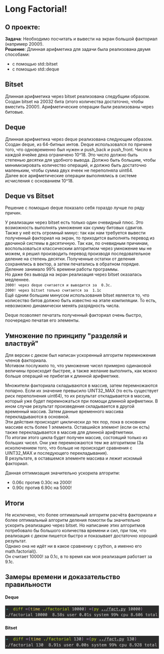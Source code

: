 # Long Factorial!

## О проекте:
**Задача**: Необходимо посчитать и вывести на экран большой факториал (например 2000!).  
**Решение**: Длинная арифметика для задачи была реализована двумя способами:  
+ с помощью std::bitset  
+ с помощью std::deque  


## Bitset
Длинная арифметика через bitset реализована следубщим образом. 
Создан bitset на 20032 бита (этого количества достаточно, чтобы вместить 2000!). Арифметические операции были реализованы через битовые.

## Deque
Длинная арифметика через deque реализована следующим образом.  
Создан deque, из 64-битных интов. Deque использовался по причине того, что одновременно был нужен и push_back и push_front.
Число в каждой ячейке дека ограничено 10^18. Это число должно быть степенью десятки для удобного вывода. Должно быть большим, чтобы минимизировать количество операций, и должно быть достаточно маленьким, чтобы сумма двух ячеек не переполняла uint64.  
Далее все арифметические операции выполнялись в системе исчисления с основанием 10^18.  

## Deque vs Bitset
Решение с помощью deque показало себя гораздо лучше по ряду причин.

У реализации через bitset есть только один очевидный плюс. Это возможность выполнять умножение как сумму битовых сдвигов.  
Также у неё есть огромный минус: так как нам требуется вывести полученный факториал на экран, то приходится выполнять перевод из двочиной системы в десятичную. Так как, по очевидным причинам, воспользоваться классическим алгоритмом через умножение мы не можем, я решил производить перевод производя последовательное деление на степень десятки. Полученные остатки от деления сохранялись в вектор, а затем печатались в обратном порядке.  
Деление занимало 99% времени работы программы.  
Но даже без вывода на экран реализация через bitset оказалась медленнее.  
`2000! через deque считается и выводится за  0.3с.`  
`2000! через bitset только считается за  1.1с`  
Ещё одним большим минусом использования bitset является то, что колисество битов должно быть известно на этапе компиляции. То есть, невозможно динамически менять разрядность числа.  

Deque позволяет печатать полученный факториал очень быстро, поочередно печатая его элементы.  

## Умножение по принципу "разделяй и властвуй"  
Для версии с деком был написан ускоренный алгоритм перемножения членов факториала.  
Мотивом послужило то, что умножение чисел примерно одинаковой величины происходит быстрее, а также желание выполнить, как можно больше операций не прибегая к длинной арифметике.  

Множители факториала складываются в массив, затем перемножаются попарно. Если их значение превысило UINT32_MAX (то есть существует риск переполнения uint64), то их результат откладывается в массив, который уже будет перемножаться при помощи длинной арифметики. В ином случае результат произведения складывается в другой временный массив. Затем данные временного массива перекладываются в основной.  
Эти действия происходят циклически до тех пор, пока в основном массиве есть более 1 элемента. Оставшийся элемент (если он есть) также перекладывается в массив для длинной арифтметики.  
По итогам этого цикла будет получен массив, состоящий только из больших чисел. Они уже перемножаются тем же алгоритмом (За исколючением того, что больше не происходит сравнения с UINT32_MAX и последующего перекладывания).  
В результате, в оставшемся элементе массива и лежит искомый факториал.  

Данная оптимизация значительно ускорила алгоритм:  
+ 0.06с против 0.30с на 2000!
+ 0.90с против 6.90с на 5000!  

## Итоги  
Не исключено, что более оптимальный алгоритм расчёта факториала и более оптимальный алгоритм деления помогли бы значительно ускорить реализацию через bitset. Но написание этих алгоритмов потребовало бы большого количества времени и сил, при том, что реализация с деком пишется быстро и показывает достаточно хороший результат.  
Однако она не идёт ни в какое сравнениу с python, а именно его math.factorial().  
Он считает 10000! за 0.1c, в то время как моя реализация работает за 9.1с.  

## Замеры времени и доказательство правильности
#### Deque
![deque](https://raw.githubusercontent.com/liftchampion/long_factorial/master/deque/deque_factorial.png)
#### Bitset
![bitset](https://raw.githubusercontent.com/liftchampion/long_factorial/master/bitset/bitset_factorial.png)

